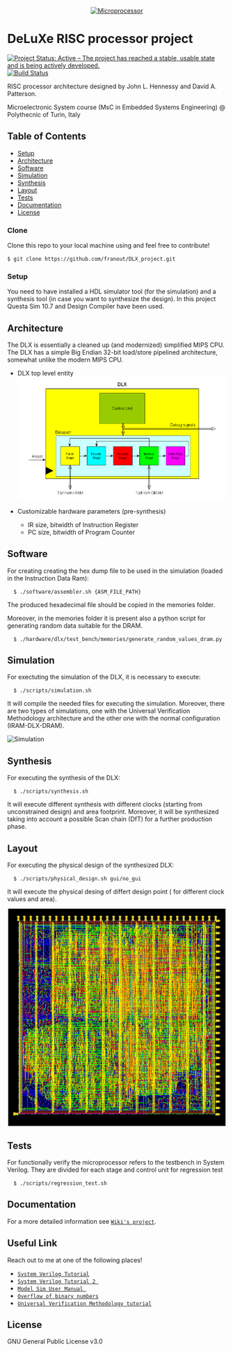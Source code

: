 <p align="center">
  <a href="https://www.tutorialspoint.com"><img src="https://www.tutorialspoint.com/basics_of_computers/images/microprocessor.jpg" title="Microprocessor" ></a>
</p>

# DeLuXe RISC processor project 

[![Project Status: Active – The project has reached a stable, usable state and is being actively developed.](https://www.repostatus.org/badges/latest/active.svg)](https://www.repostatus.org/#active)
[![Build Status](http://img.shields.io/travis/badges/badgerbadgerbadger.svg?style=flat-square)](https://travis-ci.org/badges/badgerbadgerbadger) 

RISC processor architecture designed by John L. Hennessy and David A. Patterson.

Microelectronic System course (MsC in Embedded Systems Engineering)  @ Polythecnic of Turin, Italy


## Table of Contents 


- [Setup](#setup)
- [Architecture](#architecture)
- [Software](#software)
- [Simulation](#simulation)
- [Synthesis](#synthesis)
- [Layout](#layout)
- [Tests](#tests)
- [Documentation](#documentation)
- [License](#license)


### Clone
 Clone this repo to your local machine using and feel free to contribute!
  ```shell
  $ git clone https://github.com/franout/DLX_project.git
  ```
  

### Setup
You need to have installed a HDL simulator tool (for the simulation) and a synthesis tool (in case you want to synthesize the design).
In this project Questa Sim 10.7 and Design Compiler have been used.
  
  
## Architecture

The DLX is essentially a cleaned up (and modernized) simplified MIPS CPU. The DLX has a simple Big Endian 32-bit load/store pipelined architecture, somewhat unlike the modern MIPS CPU.


- DLX top level entity 
   ![architecture](./report/chapters/figures/dlx_top.png)
 
  
- Customizable hardware parameters (pre-synthesis)
    * IR size, bitwidth of Instruction Register 
    * PC size, bitwidth of Program Counter

## Software

For creating creating the hex dump file to be used in the simulation (loaded in the Instruction Data Ram):
```shell
  $ ./software/assembler.sh {ASM_FILE_PATH}
  ```
The produced hexadecimal file should be copied in the memories folder.

Moreover, in the memories folder it is present also a python script for generating random data suitable for the DRAM.
```shell
  $ ./hardware/dlx/test_bench/memories/generate_random_values_dram.py
  ```
## Simulation  
For exectuting the simulation of the DLX, it is necessary to execute:
```shell
  $ ./scripts/simulation.sh
  ```
  It will compile the needed files for executing the simulation. Moreover, there are two types of simulations, one with the Universal Verification Methodology architecture and the other one with the normal configuration (IRAM-DLX-DRAM).
  
  ![Simulation](https://www.chipverify.com/images/uvm/uvm-tb.gif)
  
  
## Synthesis 
For executing the synthesis of the DLX:
```shell
  $ ./scripts/synthesis.sh
  ```
  It will execute different synthesis with different clocks (starting from unconstrained design) and area footprint. Moreover, it will be synthesized taking into account a possible Scan chain (DfT) for a further production phase.
## Layout
For executing the physical design of the synthesized DLX:
```shell
  $ ./scripts/physical_design.sh gui/no_gui
  ```
It will execute the physical desing of differt design point ( for different clock values and area).
   
<p align="center">
  <img width="500" height="500" src="./project/physical_design/images_nopt/DLX_IR_SIZE32_PC_SIZE32_nopt_place_prerouting.gif">
</p>

## Tests 
For functionally verify the microprocessor refers to the testbench in System Verilog. 
They are divided for each stage and control unit for regression test
```shell
  $ ./scripts/regression_test.sh
  ```
  
## Documentation
For a more detailed information see <a href="https://github.com/franout/DLX_project/wiki" target="_blank">`Wiki's project`</a>.


## Useful Link 

Reach out to me at one of the following places!

-  <a href="https://www.chipverify.com/systemverilog/systemverilog-tutorial" target="_blank">`System Verilog Tutorial`</a>
-  <a href="http://www.asic-world.com/systemverilog/index.html">`System Verilog Tutorial 2 `</a>
-  <a href="https://www.cc.gatech.edu/~hadi/teaching/cs3220/doc/modelsim/ModelSim_Users_Manual_v10.1c.pdf" target="_blank">`Model Sim User Manual `</a>
-  <a href="https://www.doc.ic.ac.uk/~eedwards/compsys/arithmetic/index.html" target="_blank">`Overflow of binary numbers`</a>
-  <a href="https://www.chipverify.com/uvm/uvm-tutorial" target="_blank">`Universal Verification Methodology tutorial`</a>

## License
GNU General Public License v3.0



